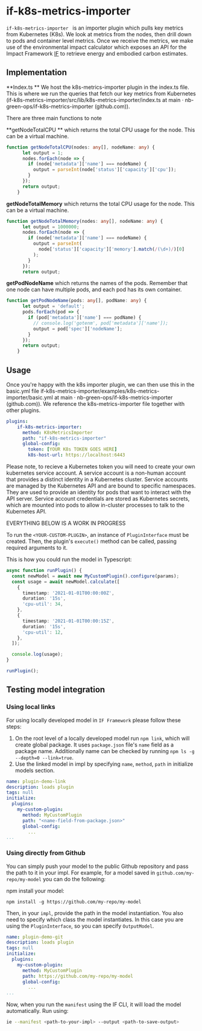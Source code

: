 # if-k8s-metrics-importer

`if-k8s-metrics-importer ` is an importer plugin which pulls key metrics from Kubernetes (K8s). We look at metrics from the nodes, then drill down to pods and container level metrics. Once we receive the metrics, we make use of the environmental impact calculator which exposes an API for the Impact Framework [IF](https://github.com/Green-Software-Foundation/if) to retrieve energy and embodied carbon estimates.

## Implementation

**Index.ts **
We host the k8s-metrics-importer plugin in the index.ts file. This is where we run the queries that fetch our key metrics from Kubernetes
 (if-k8s-metrics-importer/src/lib/k8s-metrics-importer/index.ts at main · nb-green-ops/if-k8s-metrics-importer (github.com)). 
 
There are three main functions to note

**getNodeTotalCPU ** which returns the total CPU usage for the node. This can be a virtual machine.  

```typescript 
function getNodeTotalCPU(nodes: any[], nodeName: any) { 
      let output = 1; 
      nodes.forEach(node => { 
        if (node['metadata']['name'] === nodeName) { 
          output = parseInt(node['status']['capacity']['cpu']); 
        } 
      }); 
      return output; 
    } 
```

**getNodeTotalMemory** which returns the total CPU usage for the node. This can be a virtual machine. 
 
```typescript 
function getNodeTotalMemory(nodes: any[], nodeName: any) { 
      let output = 1000000; 
      nodes.forEach(node => { 
        if (node['metadata']['name'] === nodeName) { 
          output = parseInt( 
            node['status']['capacity']['memory'].match(/(\d+)/)[0] 
          ); 
        } 
      }); 
      return output; 
```

**getPodNodeName** which returns the names of the pods. Remember that one node can have multiple pods, and each pod has its own container. 

```typescript 
function getPodNodeName(pods: any[], podName: any) { 
      let output = 'default'; 
      pods.forEach(pod => { 
        if (pod['metadata']['name'] === podName) { 
          // console.log('gotenm', pod['metadata']['name']); 
          output = pod['spec']['nodeName']; 
        } 
      }); 
      return output; 
    } 
```


## Usage

Once you're happy with the k8s importer plugin, we can then use this in the basic.yml file if-k8s-metrics-importer/examples/k8s-metrics-importer/basic.yml at main · nb-green-ops/if-k8s-metrics-importer (github.com)). We reference the k8s-metrics-importer file together with other plugins. 


```yaml 
plugins: 
    if-k8s-metrics-importer: 
      method: K8sMetricsImporter 
      path: "if-k8s-metrics-importer" 
      global-config: 
        token: [YOUR K8s TOKEN GOES HERE] 
        k8s-host-url: https://localhost:6443 
``` 

Please note, to recieve a Kubernetes token you will need to create your own kubernetes service account. A service account is a non-human account that provides a distinct identity in a Kubernetes cluster. Service accounts are managed by the Kubernetes API and are bound to specific namespaces. They are used to provide an identity for pods that want to interact with the API server. Service account credentials are stored as Kubernetes secrets, which are mounted into pods to allow in-cluster processes to talk to the Kubernetes API. 

EVERYTHING BELOW IS A WORK IN PROGRESS

To run the `<YOUR-CUSTOM-PLUGIN>`, an instance of `PluginInterface` must be created. Then, the plugin's `execute()` method can be called, passing required arguments to it.

This is how you could run the model in Typescript:

```typescript
async function runPlugin() {
  const newModel = await new MyCustomPlugin().configure(params);
  const usage = await newModel.calculate([
    {
      timestamp: '2021-01-01T00:00:00Z',
      duration: '15s',
      'cpu-util': 34,
    },
    {
      timestamp: '2021-01-01T00:00:15Z',
      duration: '15s',
      'cpu-util': 12,
    },
  ]);

  console.log(usage);
}

runPlugin();
```

## Testing model integration

### Using local links

For using locally developed model in `IF Framework` please follow these steps: 

1. On the root level of a locally developed model run `npm link`, which will create global package. It uses `package.json` file's `name` field as a package name. Additionally name can be checked by running `npm ls -g --depth=0 --link=true`.
2. Use the linked model in impl by specifying `name`, `method`, `path` in initialize models section. 

```yaml
name: plugin-demo-link
description: loads plugin
tags: null
initialize:
  plugins:
    my-custom-plugin:
      method: MyCustomPlugin
      path: "<name-field-from-package.json>"
      global-config:
        ...
...
```

### Using directly from Github

You can simply push your model to the public Github repository and pass the path to it in your impl.
For example, for a model saved in `github.com/my-repo/my-model` you can do the following:

npm install your model: 

```
npm install -g https://github.com/my-repo/my-model
```

Then, in your `impl`, provide the path in the model instantiation. You also need to specify which class the model instantiates. In this case you are using the `PluginInterface`, so you can specify `OutputModel`. 

```yaml
name: plugin-demo-git
description: loads plugin
tags: null
initialize:
  plugins:
    my-custom-plugin:
      method: MyCustomPlugin
      path: https://github.com/my-repo/my-model
      global-config:
        ...
...
```

Now, when you run the `manifest` using the IF CLI, it will load the model automatically. Run using:

```sh
ie --manifest <path-to-your-impl> --output <path-to-save-output>
```
